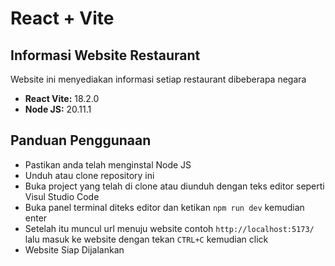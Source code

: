 # React + Vite

## Informasi Website Restaurant

Website ini menyediakan informasi setiap restaurant dibeberapa negara

- **React Vite:** 18.2.0
- **Node JS:** 20.11.1

## Panduan Penggunaan
- Pastikan anda telah menginstal Node JS
- Unduh atau clone repository ini
- Buka project yang telah di clone atau diunduh dengan teks editor seperti Visul Studio Code
- Buka panel terminal diteks editor dan ketikan `npm run dev` kemudian enter
- Setelah itu muncul url menuju website contoh `http://localhost:5173/` lalu masuk ke website dengan tekan `CTRL+C` kemudian click
- Website Siap Dijalankan 